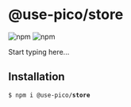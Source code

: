 # @use-pico/store

![npm](https://img.shields.io/npm/v/%40use-pico%2Fstore)
![npm](https://deno.bundlejs.com/badge?q=@use-pico/store@^2.0.0&treeshake=[*])

Start typing here...

## Installation

<tabs>
    <tab title="npm">
        <code>$ npm i @use-pico/<b>store</b></code>
    </tab>
</tabs>
